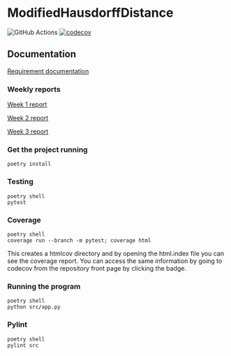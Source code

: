 # ModifiedHausdorffDistance

![GitHub Actions](https://github.com/TuuPu/ModifiedHausdorffDistance/workflows/CI/badge.svg)
[![codecov](https://codecov.io/gh/TuuPu/ModifiedHausdorffDistance/branch/main/graph/badge.svg?token=9YFEKBEPSE)](https://codecov.io/gh/TuuPu/ModifiedHausdorffDistance)



## Documentation

[Requirement documentation](https://github.com/TuuPu/ModifiedHausdorffDistance/blob/main/documentation/requirement_spec.md)

### Weekly reports

[Week 1 report](https://github.com/TuuPu/ModifiedHausdorffDistance/blob/main/documentation/weekly_report_1.md)

[Week 2 report](https://github.com/TuuPu/ModifiedHausdorffDistance/blob/main/documentation/weekly_report_2.md)

[Week 3 report](https://github.com/TuuPu/ModifiedHausdorffDistance/blob/main/documentation/weekly_report_3.md)

### Get the project running

`poetry install`

### Testing

```
poetry shell
pytest
```

### Coverage

```
poetry shell
coverage run --branch -m pytest; coverage html
```

This creates a htmlcov directory and by opening the html.index file you can see the coverage report. You can access the same information by going to codecov from the repository front page by clicking the badge.

### Running the program

```
poetry shell
python src/app.py
```

### Pylint

```
poetry shell
pylint src
```
